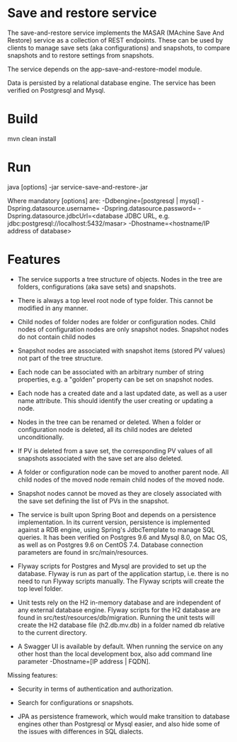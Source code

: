 # Save and restore service

The save-and-restore service implements the MASAR (MAchine Save And Restore) service as a collection
of REST endpoints. These can be used by clients to manage save sets (aka configurations) and
snapshots, to compare snapshots and to restore settings from snapshots.

The service depends on the app-save-and-restore-model module. 

Data is persisted by a relational database engine. The service has been verified on Postgresql and Mysql.

# Build

mvn clean install

# Run

java [options] -jar service-save-and-restore-<version>.jar

Where mandatory [options] are:
-Ddbengine=[postgresql | mysql] 
-Dspring.datasource.username=<database user name>
-Dspring.datasource.password=<database password>
-Dspring.datasource.jdbcUrl=<database JDBC URL, e.g. jdbc:postgresql://localhost:5432/masar>
-Dhostname=<hostname/IP address of database>

# Features

* The service supports a tree structure of objects. Nodes in the tree are
folders, configurations (aka save sets) and snapshots.

* There is always a top level root node of type folder. This cannot be modified
in any manner.

* Child nodes of folder nodes are folder or configuration nodes. Child nodes
of configuration nodes are only snapshot nodes. Snapshot nodes do not contain
child nodes

* Snapshot nodes are associated with snapshot items (stored PV values) 
not part of the tree structure.

* Each node can be associated with an arbitrary number of string properties, e.g.
a "golden" property can be set on snapshot nodes.

* Each node has a created date and a last updated date, as well as a user name
attribute. This should identify the user creating or updating a node.

* Nodes in the tree can be renamed or deleted. When a folder or configuration
node is deleted, all its child nodes are deleted unconditionally.

* If PV is deleted from a save set, the corresponding PV values of all snapshots
associated with the save set are also deleted. 

* A folder or configuration node can be moved to another parent node. All
child nodes of the moved node remain child nodes of the moved node.

* Snapshot nodes cannot be moved as they are closely associated with the save set
defining the list of PVs in the snapshot.

* The service is built upon Spring Boot and depends on a persistence 
implementation. In its current version, persistence is implemented against
a RDB engine, using Spring's JdbcTemplate to manage SQL queries. It has been 
verified on Postgres 9.6 and Mysql 8.0, on Mac OS, as well as on
Postgres 9.6 on CentOS 7.4. Database 
connection parameters are found in src/main/resources.

* Flyway scripts for Postgres and Mysql are provided to set up the database. 
Flyway is run as part of the application startup, i.e. there is no need to 
run Flyway scripts manually. The Flyway scripts will create the top level folder.

* Unit tests rely on the H2 in-memory database and are independent of any
external database engine. Flyway scripts for the H2 database are found
in src/test/resources/db/migration. Running the unit tests will create the H2
database file (h2.db.mv.db) in a folder named db relative to the current directory.

* A Swagger UI is available by default.
When running the service on any other host than the local development box, also
add command line parameter -Dhostname=[IP address | FQDN].

Missing features:

* Security in terms of authentication and authorization.

* Search for configurations or snapshots.

* JPA as persistence framework, which would make transition to database engines
other than Postgresql or Mysql easier, and also hide some of the issues with
differences in SQL dialects.
